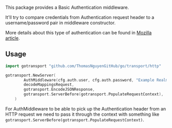 This package provides a Basic Authentication middleware.

It'll try to compare credentials from Authentication request header to a username/password pair in middleware constructor.

More details about this type of authentication can be found in [Mozilla article](https://developer.mozilla.org/en-US/docs/Web/HTTP/Authentication).

## Usage

```go
import gotransport "github.com/ThomasNguyenGitHub/go/transport/http"

gotransport.NewServer(
		AuthMiddleware(cfg.auth.user, cfg.auth.password, "Example Realm")(makeUppercaseEndpoint()),
		decodeMappingsRequest,
		gotransport.EncodeJSONResponse,
		gotransport.ServerBefore(gotransport.PopulateRequestContext),
	)
```

For AuthMiddleware to be able to pick up the Authentication header from an HTTP request we need to pass it through the context with something like ```gotransport.ServerBefore(gotransport.PopulateRequestContext)```.
